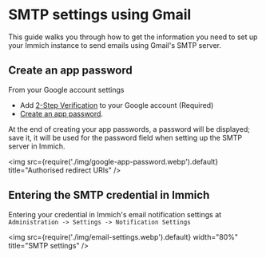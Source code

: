 # SMTP settings using Gmail

This guide walks you through how to get the information you need to set up your Immich instance to send emails using Gmail's SMTP server.

## Create an app password

From your Google account settings

- Add [2-Step Verification](https://support.google.com/accounts/answer/185839) to your Google account (Required)
- [Create an app password](https://myaccount.google.com/apppasswords).

At the end of creating your app passwords, a password will be displayed; save it, it will be used for the password field when setting up the SMTP server in Immich.

<img src={require('./img/google-app-password.webp').default} title="Authorised redirect URIs" />

## Entering the SMTP credential in Immich

Entering your credential in Immich's email notification settings at `Administration -> Settings -> Notification Settings`

<img src={require('./img/email-settings.webp').default} width="80%" title="SMTP settings" />
